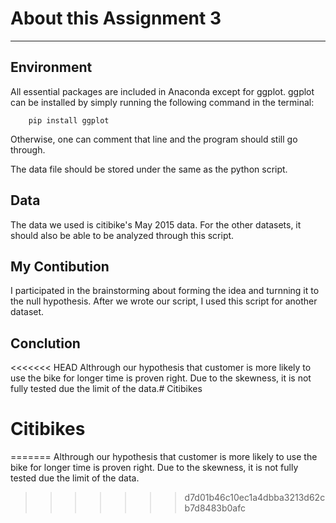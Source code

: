 # About this Assignment 3

***

## Environment
All essential packages are included in Anaconda except for ggplot.
ggplot can be installed by simply running the following command in the terminal:

		pip install ggplot

Otherwise, one can comment that line and the program should still go through.

The data file should be stored under the same as the python script.

## Data
The data we used is citibike's May 2015 data. For the other datasets, it should also be able to be analyzed through this script. 

## My Contibution
I participated in the brainstorming about forming the idea and turnning it to the null hypothesis. After we wrote our script, I used this script for another dataset.


## Conclution
<<<<<<< HEAD
 Althrough our hypothesis that customer is more likely to use the bike for longer time is proven right. Due to the skewness, it is not fully tested due the limit of the data.# Citibikes
# Citibikes
=======
 Althrough our hypothesis that customer is more likely to use the bike for longer time is proven right. Due to the skewness, it is not fully tested due the limit of the data.
>>>>>>> d7d01b46c10ec1a4dbba3213d62cb7d8483b0afc
